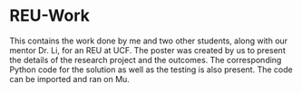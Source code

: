 # REU-Work

This contains the work done by me and two other students, along with our mentor Dr. Li, for an REU at UCF. The poster was created by us to present the details of the research project and the outcomes. The corresponding Python code for the solution as well as the testing is also present. The code can be imported and ran on Mu.

